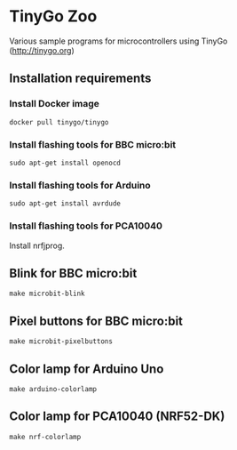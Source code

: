 # TinyGo Zoo

Various sample programs for microcontrollers using TinyGo (http://tinygo.org)

## Installation requirements

### Install Docker image

    docker pull tinygo/tinygo

### Install flashing tools for BBC micro:bit

    sudo apt-get install openocd

### Install flashing tools for Arduino

    sudo apt-get install avrdude

### Install flashing tools for PCA10040

Install nrfjprog.

## Blink for BBC micro:bit

    make microbit-blink

## Pixel buttons for BBC micro:bit

    make microbit-pixelbuttons

## Color lamp for Arduino Uno

    make arduino-colorlamp

## Color lamp for PCA10040 (NRF52-DK)

    make nrf-colorlamp
